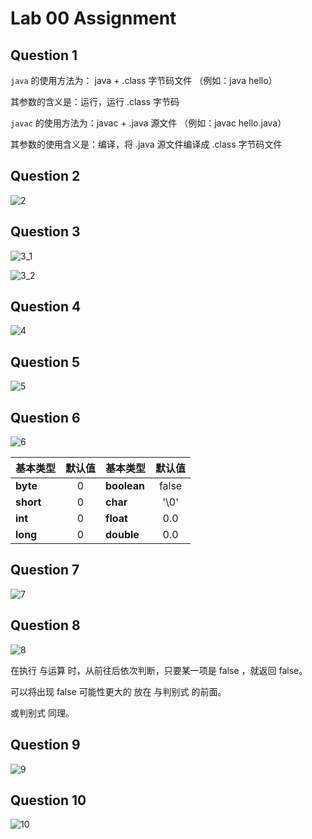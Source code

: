 # Lab 00 Assignment

## Question 1

`java` 的使用方法为： java + .class 字节码文件 （例如：java hello）

其参数的含义是：运行，运行 .class 字节码

`javac` 的使用方法为：javac + .java 源文件 （例如：javac hello.java）

其参数的使用含义是：编译，将 .java 源文件编译成 .class 字节码文件

## Question 2

![2](https://raw.githubusercontent.com/hjc-owo/hjc-owo.github.io/img/202205140132390.png)

## Question 3

![3_1](https://raw.githubusercontent.com/hjc-owo/hjc-owo.github.io/img/202205140132719.png)

![3_2](https://raw.githubusercontent.com/hjc-owo/hjc-owo.github.io/img/202205140132419.png)

## Question 4

![4](https://raw.githubusercontent.com/hjc-owo/hjc-owo.github.io/img/202205140133830.png)

## Question 5

![5](https://raw.githubusercontent.com/hjc-owo/hjc-owo.github.io/img/202205140133493.png)

## Question 6

![6](https://raw.githubusercontent.com/hjc-owo/hjc-owo.github.io/img/202205140133056.png)

| 基本类型  | 默认值 | 基本类型    | 默认值 |
| :-------- | :----: | :---------- | :----: |
| **byte**  |   0    | **boolean** | false  |
| **short** |   0    | **char**    |  '\0'  |
| **int**   |   0    | **float**   |  0.0   |
| **long**  |   0    | **double**  |  0.0   |

## Question 7

![7](https://raw.githubusercontent.com/hjc-owo/hjc-owo.github.io/img/202205140133620.png)

## Question 8

![8](https://raw.githubusercontent.com/hjc-owo/hjc-owo.github.io/img/202205140133751.png)

在执行 与运算 时，从前往后依次判断，只要某一项是 false ，就返回 false。

可以将出现 false 可能性更大的 放在 与判别式 的前面。

或判别式 同理。

## Question 9

![9](https://raw.githubusercontent.com/hjc-owo/hjc-owo.github.io/img/202205140133591.png)

## Question 10

![10](https://raw.githubusercontent.com/hjc-owo/hjc-owo.github.io/img/202205140133394.png)
